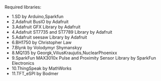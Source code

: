 Required libraries:

- 1.SD by Arduino,Sparkfun
- 2.Adafruit BusIO by Adafruit
- 3.Adafruit GFX Library by Adafruit
- 4.Adafruit ST7735 and ST7789 Library by Adafruit
- 5.Adafruit seesaw Library by Adafruit
- 6.BH1750 by Christopher Law
- 7.Blynk by Volodymyr Shymanskyy
- 8.MQ135 by Georgk,ViliusKraujutis,NuclearPhoenixx
- 9.SparkFun MAX3010x Pulse and Proximity Sensor Library by SparkFun Electronics
- 10.ThingSpeak by MathWorks
- 11.TFT_eSPI by Bodmer
